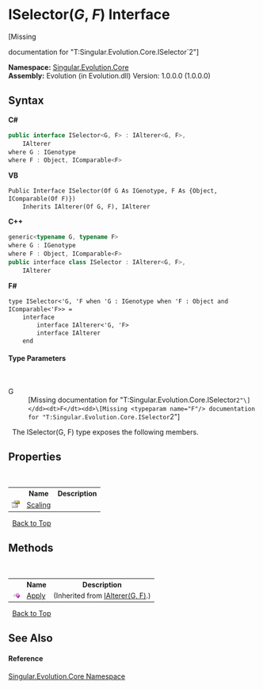 # ISelector(*G*, *F*) Interface
 

\[Missing <summary> documentation for "T:Singular.Evolution.Core.ISelector`2"\]

**Namespace:**&nbsp;<a href="7a43d210-bf66-e44d-0f97-e9e0fe26b1b8">Singular.Evolution.Core</a><br />**Assembly:**&nbsp;Evolution (in Evolution.dll) Version: 1.0.0.0 (1.0.0.0)

## Syntax

**C#**<br />
``` C#
public interface ISelector<G, F> : IAlterer<G, F>, 
	IAlterer
where G : IGenotype
where F : Object, IComparable<F>

```

**VB**<br />
``` VB
Public Interface ISelector(Of G As IGenotype, F As {Object, IComparable(Of F)})
	Inherits IAlterer(Of G, F), IAlterer
```

**C++**<br />
``` C++
generic<typename G, typename F>
where G : IGenotype
where F : Object, IComparable<F>
public interface class ISelector : IAlterer<G, F>, 
	IAlterer
```

**F#**<br />
``` F#
type ISelector<'G, 'F when 'G : IGenotype when 'F : Object and IComparable<'F>> =  
    interface
        interface IAlterer<'G, 'F>
        interface IAlterer
    end
```


#### Type Parameters
&nbsp;<dl><dt>G</dt><dd>\[Missing <typeparam name="G"/> documentation for "T:Singular.Evolution.Core.ISelector`2"\]</dd><dt>F</dt><dd>\[Missing <typeparam name="F"/> documentation for "T:Singular.Evolution.Core.ISelector`2"\]</dd></dl>&nbsp;
The ISelector(G, F) type exposes the following members.


## Properties
&nbsp;<table><tr><th></th><th>Name</th><th>Description</th></tr><tr><td>![Public property](media/pubproperty.gif "Public property")</td><td><a href="a1afeb09-b466-772b-f8bb-82949f478489">Scaling</a></td><td /></tr></table>&nbsp;
<a href="#iselector(*g*,-*f*)-interface">Back to Top</a>

## Methods
&nbsp;<table><tr><th></th><th>Name</th><th>Description</th></tr><tr><td>![Public method](media/pubmethod.gif "Public method")</td><td><a href="184184a2-a6a0-3167-760a-9884918045be">Apply</a></td><td> (Inherited from <a href="ed066449-4bdb-1fa0-cc3f-771efbad23c9">IAlterer(G, F)</a>.)</td></tr></table>&nbsp;
<a href="#iselector(*g*,-*f*)-interface">Back to Top</a>

## See Also


#### Reference
<a href="7a43d210-bf66-e44d-0f97-e9e0fe26b1b8">Singular.Evolution.Core Namespace</a><br />